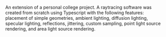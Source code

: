 An extension of a personal college project. A raytracing software was created from scratch using Typescript with the following features: placement of simple geometries, ambient lighting, diffusion lighting, specular lighting, reflections, jittering, custom sampling, point light source rendering, and area light source rendering.
